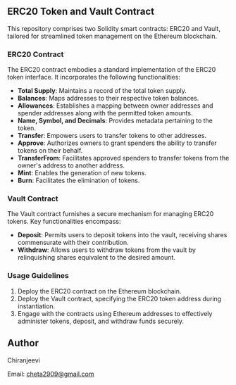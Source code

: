 ## ERC20 Token and Vault Contract

This repository comprises two Solidity smart contracts: ERC20 and Vault, tailored for streamlined token management on the Ethereum blockchain.

### ERC20 Contract

The ERC20 contract embodies a standard implementation of the ERC20 token interface. It incorporates the following functionalities:

- **Total Supply**: Maintains a record of the total token supply.
- **Balances**: Maps addresses to their respective token balances.
- **Allowances**: Establishes a mapping between owner addresses and spender addresses along with the permitted token amounts.
- **Name, Symbol, and Decimals**: Provides metadata pertaining to the token.
- **Transfer**: Empowers users to transfer tokens to other addresses.
- **Approve**: Authorizes owners to grant spenders the ability to transfer tokens on their behalf.
- **TransferFrom**: Facilitates approved spenders to transfer tokens from the owner's address to another address.
- **Mint**: Enables the generation of new tokens.
- **Burn**: Facilitates the elimination of tokens.

### Vault Contract

The Vault contract furnishes a secure mechanism for managing ERC20 tokens. Key functionalities encompass:

- **Deposit**: Permits users to deposit tokens into the vault, receiving shares commensurate with their contribution.
- **Withdraw**: Allows users to withdraw tokens from the vault by relinquishing shares equivalent to the desired amount.

### Usage Guidelines

1. Deploy the ERC20 contract on the Ethereum blockchain.
2. Deploy the Vault contract, specifying the ERC20 token address during instantiation.
3. Engage with the contracts using Ethereum addresses to effectively administer tokens, deposit, and withdraw funds securely.

## Author

Chiranjeevi 

Email: cheta2909@gmail.com
